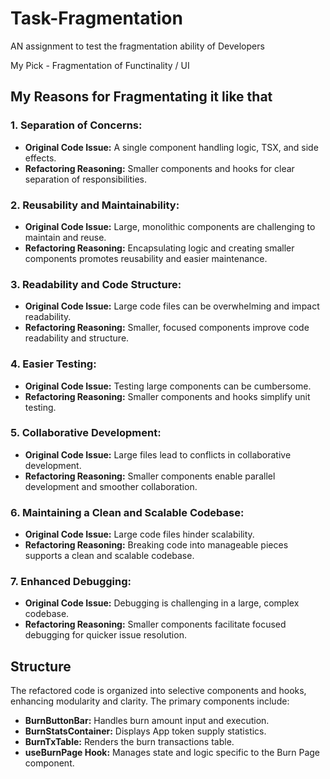 # Task-Fragmentation
AN assignment to test the fragmentation ability of Developers

My Pick - Fragmentation of Functinality / UI

## My Reasons for Fragmentating it like that

### 1. **Separation of Concerns:**
   - **Original Code Issue:** A single component handling logic, TSX, and side effects.
   - **Refactoring Reasoning:** Smaller components and hooks for clear separation of responsibilities.

### 2. **Reusability and Maintainability:**
   - **Original Code Issue:** Large, monolithic components are challenging to maintain and reuse.
   - **Refactoring Reasoning:** Encapsulating logic and creating smaller components promotes reusability and easier maintenance.

### 3. **Readability and Code Structure:**
   - **Original Code Issue:** Large code files can be overwhelming and impact readability.
   - **Refactoring Reasoning:** Smaller, focused components improve code readability and structure.

### 4. **Easier Testing:**
   - **Original Code Issue:** Testing large components can be cumbersome.
   - **Refactoring Reasoning:** Smaller components and hooks simplify unit testing.

### 5. **Collaborative Development:**
   - **Original Code Issue:** Large files lead to conflicts in collaborative development.
   - **Refactoring Reasoning:** Smaller components enable parallel development and smoother collaboration.

### 6. **Maintaining a Clean and Scalable Codebase:**
   - **Original Code Issue:** Large code files hinder scalability.
   - **Refactoring Reasoning:** Breaking code into manageable pieces supports a clean and scalable codebase.

### 7. **Enhanced Debugging:**
   - **Original Code Issue:** Debugging is challenging in a large, complex codebase.
   - **Refactoring Reasoning:** Smaller components facilitate focused debugging for quicker issue resolution.

## Structure

The refactored code is organized into selective components and hooks, enhancing modularity and clarity. The primary components include:

- **BurnButtonBar:** Handles burn amount input and execution.
- **BurnStatsContainer:** Displays App token supply statistics.
- **BurnTxTable:** Renders the burn transactions table.
- **useBurnPage Hook:** Manages state and logic specific to the Burn Page component.
